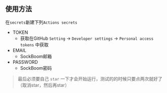 ## 使用方法

在`secrets`新建下列`Actions secrets`

- TOKEN
  - 获取在GitHub `Setting` -> `Developer settings` -> `Personal access tokens` 中获取
- EMAIL
  - SockBoom邮箱
- PASSWORD
  - SockBoom密码

> 最后必须要自己 `star` 一下才会开始运行，测试的的时候只要点两次就好了（取消star，然后再star）
